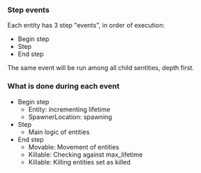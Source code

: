 
### Step events

Each entity has 3 step "events", in order of execution:

- Begin step
- Step
- End step

The same event will be run among all child sentities, depth first.

### What is done during each event

- Begin step
  - Entity: incrementing lifetime
  - SpawnerLocation: spawning
- Step
  - Main logic of entities
- End step
  - Movable: Movement of entities
  - Killable: Checking against max_lifetime
  - Killable: Killing entities set as killed
